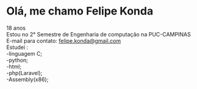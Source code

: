 # Olá, me chamo Felipe Konda
18 anos
<br>
Estou no 2° Semestre de Engenharia de computação na PUC-CAMPINAS
<br>
E-mail para contato: felipe.konda@gmail.com
<br>
Estudei :<br>
-linguagem C;<br>
-python;<br>
-html;<br>
-php(Laravel);<br>
-Assembly(x86);
